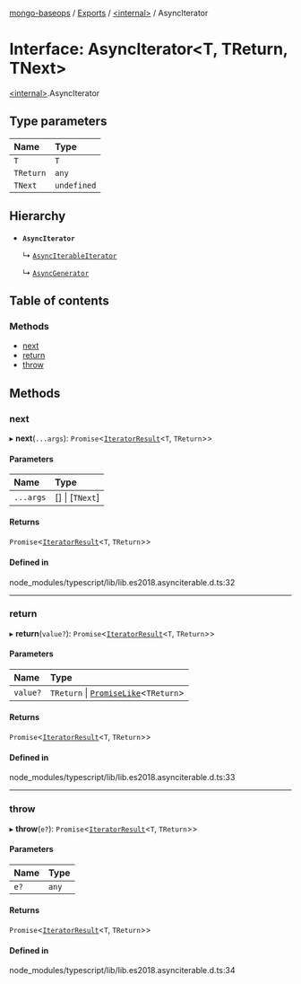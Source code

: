 [mongo-baseops](../README.md) / [Exports](../modules.md) / [\<internal\>](../modules/internal_.md) / AsyncIterator

# Interface: AsyncIterator\<T, TReturn, TNext\>

[\<internal\>](../modules/internal_.md).AsyncIterator

## Type parameters

| Name | Type |
| :------ | :------ |
| `T` | `T` |
| `TReturn` | `any` |
| `TNext` | `undefined` |

## Hierarchy

- **`AsyncIterator`**

  ↳ [`AsyncIterableIterator`](internal_.AsyncIterableIterator.md)

  ↳ [`AsyncGenerator`](internal_.AsyncGenerator.md)

## Table of contents

### Methods

- [next](internal_.AsyncIterator.md#next)
- [return](internal_.AsyncIterator.md#return)
- [throw](internal_.AsyncIterator.md#throw)

## Methods

### next

▸ **next**(`...args`): `Promise`\<[`IteratorResult`](../modules/internal_.md#iteratorresult)\<`T`, `TReturn`\>\>

#### Parameters

| Name | Type |
| :------ | :------ |
| `...args` | [] \| [`TNext`] |

#### Returns

`Promise`\<[`IteratorResult`](../modules/internal_.md#iteratorresult)\<`T`, `TReturn`\>\>

#### Defined in

node_modules/typescript/lib/lib.es2018.asynciterable.d.ts:32

___

### return

▸ **return**(`value?`): `Promise`\<[`IteratorResult`](../modules/internal_.md#iteratorresult)\<`T`, `TReturn`\>\>

#### Parameters

| Name | Type |
| :------ | :------ |
| `value?` | `TReturn` \| [`PromiseLike`](internal_.PromiseLike.md)\<`TReturn`\> |

#### Returns

`Promise`\<[`IteratorResult`](../modules/internal_.md#iteratorresult)\<`T`, `TReturn`\>\>

#### Defined in

node_modules/typescript/lib/lib.es2018.asynciterable.d.ts:33

___

### throw

▸ **throw**(`e?`): `Promise`\<[`IteratorResult`](../modules/internal_.md#iteratorresult)\<`T`, `TReturn`\>\>

#### Parameters

| Name | Type |
| :------ | :------ |
| `e?` | `any` |

#### Returns

`Promise`\<[`IteratorResult`](../modules/internal_.md#iteratorresult)\<`T`, `TReturn`\>\>

#### Defined in

node_modules/typescript/lib/lib.es2018.asynciterable.d.ts:34

